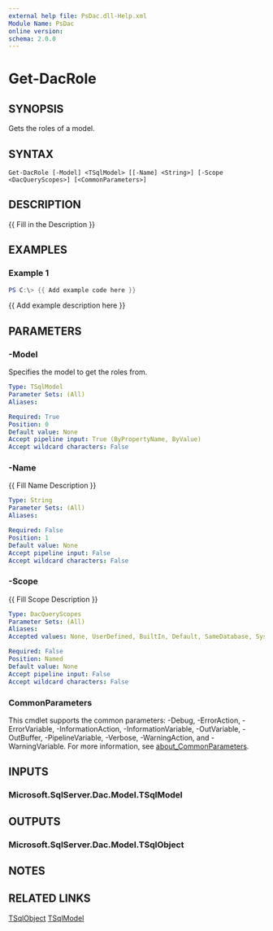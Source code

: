 ```yaml
---
external help file: PsDac.dll-Help.xml
Module Name: PsDac
online version:
schema: 2.0.0
---
```


# Get-DacRole

## SYNOPSIS
Gets the roles of a model.

## SYNTAX

```
Get-DacRole [-Model] <TSqlModel> [[-Name] <String>] [-Scope <DacQueryScopes>] [<CommonParameters>]
```

## DESCRIPTION
{{ Fill in the Description }}

## EXAMPLES

### Example 1
```powershell
PS C:\> {{ Add example code here }}
```

{{ Add example description here }}

## PARAMETERS

### -Model
Specifies the model to get the roles from.

```yaml
Type: TSqlModel
Parameter Sets: (All)
Aliases:

Required: True
Position: 0
Default value: None
Accept pipeline input: True (ByPropertyName, ByValue)
Accept wildcard characters: False
```

### -Name
{{ Fill Name Description }}

```yaml
Type: String
Parameter Sets: (All)
Aliases:

Required: False
Position: 1
Default value: None
Accept pipeline input: False
Accept wildcard characters: False
```

### -Scope
{{ Fill Scope Description }}

```yaml
Type: DacQueryScopes
Parameter Sets: (All)
Aliases:
Accepted values: None, UserDefined, BuiltIn, Default, SameDatabase, System, All

Required: False
Position: Named
Default value: None
Accept pipeline input: False
Accept wildcard characters: False
```

### CommonParameters
This cmdlet supports the common parameters: -Debug, -ErrorAction, -ErrorVariable, -InformationAction, -InformationVariable, -OutVariable, -OutBuffer, -PipelineVariable, -Verbose, -WarningAction, and -WarningVariable. For more information, see [about_CommonParameters](http://go.microsoft.com/fwlink/?LinkID=113216).

## INPUTS

### Microsoft.SqlServer.Dac.Model.TSqlModel

## OUTPUTS

### Microsoft.SqlServer.Dac.Model.TSqlObject

## NOTES

## RELATED LINKS

[TSqlObject](https://docs.microsoft.com/en-us/dotnet/api/microsoft.sqlserver.dac.model.tsqlobject)
[TSqlModel](https://docs.microsoft.com/en-us/dotnet/api/microsoft.sqlserver.dac.model.tsqlmodel)
